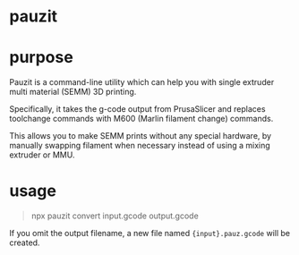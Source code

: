 # pauzit

# purpose

Pauzit is a command-line utility which can help you with single extruder multi material (SEMM) 3D printing.

Specifically, it takes the g-code output from PrusaSlicer and replaces toolchange commands with M600 (Marlin filament change) commands.

This allows you to make SEMM prints without any special hardware, by manually swapping filament when necessary instead of using a mixing extruder or MMU.

# usage

> npx pauzit convert input.gcode output.gcode

If you omit the output filename, a new file named `{input}.pauz.gcode` will be created.
